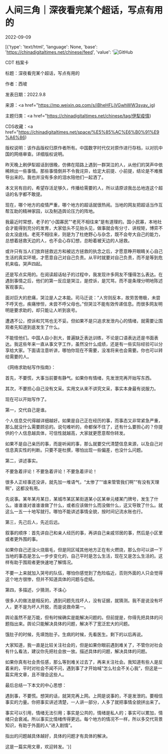 # 人间三角｜深夜看完某个超话，写点有用的

2022-09-09

[{'type': 'text/html', 'language': None, 'base': 'https://chinadigitaltimes.net/chinese/feed', 'value': '![GitHub](https://chinadigitaltimes.net/chinese/files/2022/09/image-1662758221165.png)



CDT 档案卡

标题：深夜看完某个超话，写点有用的

作者：西坡

发表日期：2022.9.8

来源：<a href="https://mp.weixin.qq.com/s/iBheHFLjVGwhWW3syav_jg)

主题归类：<a href="https://chinadigitaltimes.net/chinese/tag/伊犁疫情)

CDS收藏：<a href="https://chinadigitaltimes.net/space/%E5%85%AC%E6%B0%91%E9%A6%86)

版权说明：该作品版权归原作者所有。中国数字时代仅对原作进行存档，以对抗中国的网络审查。详细版权说明。





昨天晚上刷伊犁超话到很晚，仿佛在陌路上遇到一群哭泣的人，从他们的哭声中依稀辨出一些事情。那些事情倒并不令我诧异，给定大前提、小前提，结论是不难推导出来的。我也并没有多余的泪水陪他们一起洒了。

本文另有目的，希望存活足够久，传播给需要的人，所以请原谅我怂怂地连这个超话的名字都不敢提。

现在，哪个地方的疫情严重，哪个地方的超话就很热闹。当地的网友把超话当作互帮互助的精神家园，以及制造舆论压力的阵地。

我最近时常想，老子的“小国寡民”“老死不相往来”是有道理的。国小民寡，本地社会才能得到充分的发育，大家低头不见抬头见，做事就会有分寸、讲规矩，博弈不会太没底线。老死不相往来，则是为了杜绝野心与杂念，既不会夸大自己的能力，总想着拯救天边的人，也不会心存幻想，总盼着被天边的人拯救。

或许只有当人们放弃拯救远方和被远方拯救的执念之后，才愿意睁开眼睛关心自己生活的真实环境，才愿意自己对自己负责。从平时就要对自己负责，而不是等到危机来临，哭声四起。

还是写点实用的。在阅读超话帖子的过程中，我发现许多网友不懂得怎么表达。在遇到事情之后，他们的第一反应是哭泣，是控诉，是咒骂，而不是条理分明地陈述客观事实。

面对巨大的悲痛，哭泣是人之本能。司马迁说：“人穷则反本，故劳苦倦极，未尝不呼天也，疾痛惨怛，未尝不呼父母也。”但哭泣不能有效传递信息。而很多网友明明是要求助的，却只能让人听到哀号。

遭遇不公，控诉和咒骂也无不妥。但如果不是只追求发泄内心的情绪，就需要让围观者先知道到底发生了什么。

不能怪他们。中国人自小到大，普遍缺乏表达训练，不论是口语表达还是书面表达。我这些年来一直从事文字工作，虽然没什么成绩，还是有一些实际经验可以分享给大家。下面请注意听讲，哪怕你现在不需要，没准将来也会需要。你也可以转给需要的人。

《网络求助帖写作指南》：

首先，不要慌，大事当前要有静气。如果你有情绪，先发泄完再开始写东西。

其次，不要担心自己没有文采。实用文从来不讲究文采，事实本身最有说服力。

现在可以开始写作了。

第一，交代自己是谁。

个人信息交代得越详细越好。如果是自己正在经历的事，而事态又非常紧急严重，那么就没什么需要顾忌的。说句难听的，命都保不住了，还有什么要担心的？你提供的个人信息越具体，可信性就越高，大家就更愿意帮你转发。

如果不是自己亲历的事，而是听闻的事，那么就要交代清楚信息来源，以及自己对信息真实性的判断。只要不是杜撰，哪怕出现一些偏差，也没什么问题。

第二，讲述事实。

不要急着评论！不要急着评论！不要急着评论！

很多人正经事还没讲，就先加一堆语气，“太惨了”“谁来管管我们啊”“有没有天理啊”，这都没有用。

先说事。某年某月某日，某城市某区某街道某小区某单元楼某门牌号，发生了什么。谁谁谁对谁谁谁做了什么，或者应该做什么而没做什么，这又导致了什么。就这么一五一十地写就行。哪怕不能讲述事情全貌，按时间记流水账也行。

第三，先己后人，先近后远。

叙事的顺序：首先讲自己和亲人经历的事，再讲自己亲戚邻居的事，然后是小区里或者更外围的事。

如果你自己还没火烧眉毛，但是同区域其他地方正在有火燃烧，那么你可以讲一下当地的事态是怎么一步步变化的，自己平时是怎么生活，现在又是怎么生活的。这样有助于围观者更快速地了解情况。

不要一上来就加入哭号的队伍，哪怕你感觉到了危险临近，否则外面的人只会觉得这个地方很惨，但并不知道具体的问题与症结。

第四，多描述，少猜测，不诛心

很多人的做法是相反的，遇到问题先找坏人，没有证据，就猜测。我不是说没有坏人，更不是为坏人开脱，而是说救命第一。

舆论虽然不是万能，但有时候确实是能解决问题的。但前提是，你得先把具体的问题指出来。舆论只能解决具体的问题，解决不了宽泛宏大的问题。

饿肚子的时候，先填饱肚子。生病的时候，先看医生。剩下的以后再说。

大家知道，我一直是比较关注社会的，但是如果你眼前遇到难关了，不管你对社会有什么看法，建议你先把社会放一放。描述具体的问题，解决具体的问题。

如果你真有社会责任感，那么等到难关过去了，再来关注社会。我知道有些人是反着来的，平时对社会不闻不问，遇到事了才开始喊“怎么社会不关心我”，但这是一篇实用文章，且不理会这些人。

最后总结一下本文的中心思想：

遇到事，不要慌。想哭的话，就哭完再上网。上网是说事的，不是发泄的。要相信事实的力量。你把事实讲述清楚，一人讲一部分，人多了就把事情全貌拼出来了。

事实可以引用，情绪无法引用；事实是公共的，情绪是私人的；事实可以累加，情绪只会衰减。所以事实比情绪传得更远。每个地方的情况不一样，所以多交代背景知识，有助于外面的人“进入剧情”。

指出的问题越具体越好，具体的问题才有具体的解决。

这是一篇实用文章，欢迎转发。'}]